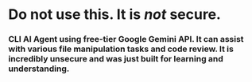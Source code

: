 # Do not use this. It is *not* secure. 

### CLI AI Agent using free-tier Google Gemini API. It can assist with various file manipulation tasks and code review. It is incredibly unsecure and was just built for learning and understanding.
